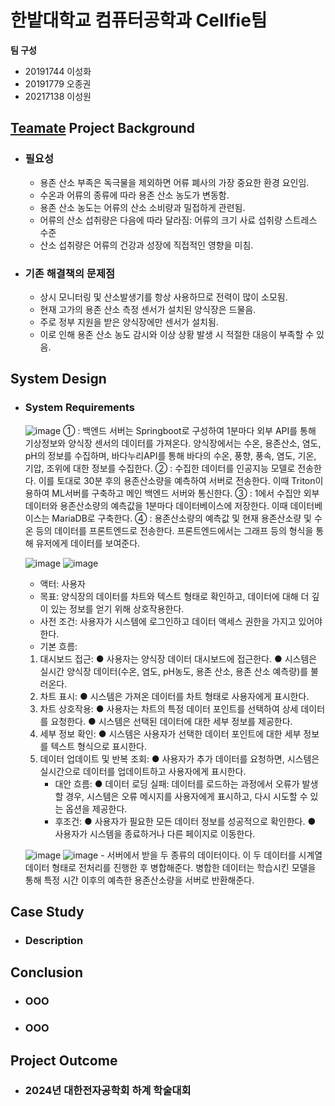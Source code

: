 # 한밭대학교 컴퓨터공학과 Cellfie팀

**팀 구성**
- 20191744 이성화 
- 20191779 오종권
- 20217138 이성원

## <u>Teamate</u> Project Background
- ### 필요성
  - 용존 산소 부족은 독극물을 제외하면 어류 폐사의 가장 중요한 환경 요인임.
  - 수온과 어류의 종류에 따라 용존 산소 농도가 변동함.
  - 용존 산소 농도는 어류의 산소 소비량과 밀접하게 관련됨.
  - 어류의 산소 섭취량은 다음에 따라 달라짐:
      어류의 크기
      사료 섭취량
      스트레스 수준
  - 산소 섭취량은 어류의 건강과 성장에 직접적인 영향을 미침.
- ### 기존 해결책의 문제점
  - 상시 모니터링 및 산소발생기를 항상 사용하므로 전력이 많이 소모됨.
  - 현재 고가의 용존 산소 측정 센서가 설치된 양식장은 드물음.
  - 주로 정부 지원을 받은 양식장에만 센서가 설치됨.
  - 이로 인해 용존 산소 농도 감시와 이상 상황 발생 시 적절한 대응이 부족할 수 있음. 
  
## System Design
  - ### System Requirements
    ![image](https://github.com/user-attachments/assets/a537b0fa-a13d-4da4-8447-70e6c9bc7f70)
     ① : 백엔드 서버는 Springboot로 구성하여 1분마다 외부 API를 통해 기상정보와 양식장 센서의 데이터를 가져온다. 양식장에서는 수온, 용존산소, 염도, pH의 정보를 수집하며, 바다누리API를 통해 바다의 수온, 풍향, 풍속, 염도, 기온, 기압, 조위에 대한 정보를 수집한다. 
     ② : 수집한 데이터를 인공지능 모델로 전송한다. 이를 토대로 30분 후의 용존산소량을 예측하여 서버로 전송한다. 이때 Triton이용하여 ML서버를 구축하고 메인 백엔드 서버와 통신한다.
     ③ : 1에서 수집안 외부 데이터와 용존산소량의 예측값을 1분마다 데이터베이스에 저장한다. 이때 데이터베이스는 MariaDB로 구축한다.
     ④ : 용존산소량의 예측값 및 현재 용존산소량 및 수온 등의 데이터를 프론트엔드로 전송한다. 프론트엔드에서는 그래프 등의 형식을 통해 유저에게 데이터를 보여준다. 

    ![image](https://github.com/user-attachments/assets/bfaf4bd1-d2e1-4f18-8490-e9cd34c04f24)
    ![image](https://github.com/user-attachments/assets/44e085eb-20b0-4918-a736-796541cfef37)
     -  액터: 사용자
     -  목표: 양식장의 데이터를 차트와 텍스트 형태로 확인하고, 데이터에 대해 더 깊이 있는 정보를 얻기 위해 상호작용한다.
     -  사전 조건: 사용자가 시스템에 로그인하고 데이터 액세스 권한을 가지고 있어야 한다.
     -  기본 흐름:
      1. 대시보드 접근:
        ● 사용자는 양식장 데이터 대시보드에 접근한다.
        ● 시스템은 실시간 양식장 데이터(수온, 염도, pH농도, 용존 산소, 용존 산소 예측량)를 불러온다.
      2. 차트 표시:
        ● 시스템은 가져온 데이터를 차트 형태로 사용자에게 표시한다.
      3. 차트 상호작용:
        ● 사용자는 차트의 특정 데이터 포인트를 선택하여 상세 데이터를 요청한다.
        ● 시스템은 선택된 데이터에 대한 세부 정보를 제공한다.
      4. 세부 정보 확인:
        ● 시스템은 사용자가 선택한 데이터 포인트에 대한 세부 정보를 텍스트 형식으로 표시한다.
      1. 데이터 업데이트 및 반복 조회:
        ● 사용자가 추가 데이터를 요청하면, 시스템은 실시간으로 데이터를 업데이트하고 사용자에게 표시한다.
         -  대안 흐름:
        ● 데이터 로딩 실패: 데이터를 로드하는 과정에서 오류가 발생할 경우, 시스템은 오류 메시지를 사용자에게 표시하고, 다시 시도할 수 있는 옵션을 제공한다.
         -   후조건:
        ● 사용자가 필요한 모든 데이터 정보를 성공적으로 확인한다.
        ● 사용자가 시스템을 종료하거나 다른 페이지로 이동한다.

    ![image](https://github.com/user-attachments/assets/7e227a46-2d69-43e1-9452-886a530401f2)
    ![image](https://github.com/user-attachments/assets/768f7b7d-aaa7-40f3-b171-153f1bf23948)
        - 서버에서 받을 두 종류의 데이터이다. 이 두 데이터를 시계열 데이터 형태로 전처리를 진행한 후 병합해준다. 병합한 데이터는 학습시킨 모델을 통해 특정 시간 이후의 예측한 용존산소량을 서버로 반환해준다.
    
## Case Study
  - ### Description
  
  
## Conclusion
  - ### OOO
  - ### OOO
  
## Project Outcome
- ### 2024년 대한전자공학회 하계 학술대회 

